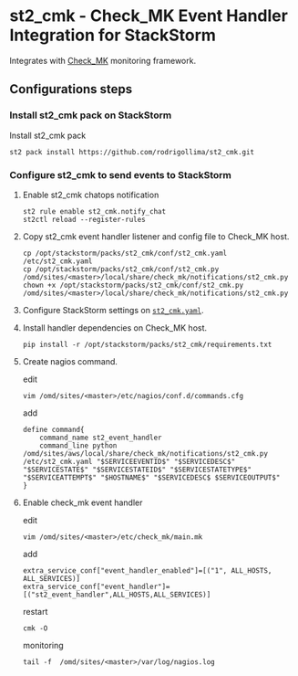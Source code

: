 # st2_cmk - Check_MK Event Handler Integration for StackStorm
Integrates with [Check_MK](https://mathias-kettner.com/check_mk.html) monitoring framework.

## Configurations steps

### Install st2_cmk pack on StackStorm
Install st2_cmk pack
```
st2 pack install https://github.com/rodrigollima/st2_cmk.git
```

### Configure st2_cmk to send events to StackStorm
1. Enable st2_cmk chatops notification
      ```
      st2 rule enable st2_cmk.notify_chat
      st2ctl reload --register-rules
      ```
2. Copy st2_cmk event handler listener and config file to Check_MK host.
      ```
      cp /opt/stackstorm/packs/st2_cmk/conf/st2_cmk.yaml /etc/st2_cmk.yaml
      cp /opt/stackstorm/packs/st2_cmk/conf/st2_cmk.py /omd/sites/<master>/local/share/check_mk/notifications/st2_cmk.py
      chown +x /opt/stackstorm/packs/st2_cmk/conf/st2_cmk.py /omd/sites/<master>/local/share/check_mk/notifications/st2_cmk.py
      ```
3. Configure StackStorm settings on [`st2_cmk.yaml`](/conf/st2_cmk.yaml).

4. Install handler dependencies on Check_MK host.

      ``` pip install -r /opt/stackstorm/packs/st2_cmk/requirements.txt ```

5. Create nagios command.

      edit

      ``` vim /omd/sites/<master>/etc/nagios/conf.d/commands.cfg ```
      
      add 

      ``` 
      define command{
          command_name st2_event_handler
          command_line python /omd/sites/aws/local/share/check_mk/notifications/st2_cmk.py /etc/st2_cmk.yaml "$SERVICEEVENTID$" "$SERVICEDESC$" "$SERVICESTATE$" "$SERVICESTATEID$" "$SERVICESTATETYPE$" "$SERVICEATTEMPT$" "$HOSTNAME$" "$SERVICEDESC$ $SERVICEOUTPUT$"
      }
      ```

6. Enable check_mk event handler 

      edit
      
      ``` vim /omd/sites/<master>/etc/check_mk/main.mk ```

      add

      ```
      extra_service_conf["event_handler_enabled"]=[("1", ALL_HOSTS, ALL_SERVICES)]
      extra_service_conf["event_handler"]=[("st2_event_handler",ALL_HOSTS,ALL_SERVICES)]
      ```

      restart

      ``` cmk -O ```

      monitoring

      ``` tail -f  /omd/sites/<master>/var/log/nagios.log ```

      
